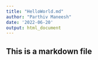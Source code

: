 ```yaml
---
title: "HelloWorld.md"
author: "Parthiv Maneesh"
date: '2022-06-20'
output: html_document
---
```



## This is a markdown file
